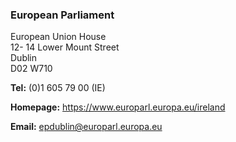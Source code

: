 ###  European Parliament

European Union House  
12- 14 Lower Mount Street  
Dublin  
D02 W710

**Tel:** (0)1 605 79 00 (IE)

**Homepage:** [ https://www.europarl.europa.eu/ireland
](https://www.europarl.europa.eu/ireland)

**Email:** [ epdublin@europarl.europa.eu ](mailto:epdublin@europarl.europa.eu)
